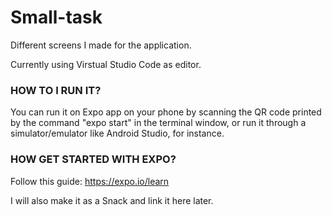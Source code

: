 # Small-task
Different screens I made for the application.

Currently using Virstual Studio Code as editor. 

### **HOW TO I RUN IT?**
You can run it on Expo app on your phone by scanning 
the QR code printed by the command "expo start" in the terminal window, or run it through a simulator/emulator like Android Studio, for instance. 

### **HOW GET STARTED WITH EXPO?**
Follow this guide: https://expo.io/learn


I will also make it as a Snack and link it here later. 


